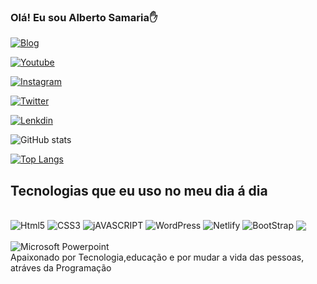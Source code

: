 
### Olá! Eu sou Alberto Samaria✋

[![Blog](https://img.shields.io/website?label=SujeitoProgramador.com&style=for-the-badg&url=https://sujeitoprogramador.com/)](https://sujeitoprogramador.com)

[![Youtube](https://img.shields.io/badge/YouTube-FF0000?style=for-the-badge&logo=youtube&logoColor=white)](https://sujeitoprogramador.com)

[![Instagram](https://img.shields.io/badge/Instagram-E4405F?style=for-the-badge&logo=instagram&logoColor=white)](https://alberto_.samria)

[![Twitter](https://img.shields.io/badge/Twitter-1DA1F2?style=for-the-badge&logo=twitter&logoColor=white)](https://sujeitoprogramador.com)

[![Lenkdin](https://img.shields.io/badge/LinkedIn-0077B5?style=for-the-badge&logo=linkedin&logoColor=white)]([https://www.linkedin.com/feed/](https://www.linkedin.com/in/alberto-samaria-2021/))

![GitHub stats](https://github-readme-stats.vercel.app/api?username=DevSamaria&show_icons=trueColor=Dark)

[![Top Langs](https://github-readme-stats.vercel.app/api/top-langs/?username=DevSamaria&hide_progress=true)](https://github.com/-readme-stats)

## Tecnologias que eu uso no meu dia á dia

<div style="display:inline-block;"><br/>
<img align="center" alt="Html5" src="https://img.shields.io/badge/HTML5-E34F26?style=for-the-badge&logo=html5&logoColor=white">
</div>

<div style="display:inline-block;"><br/>
<img align="center" alt="CSS3" src="https://img.shields.io/badge/CSS3-1572B6?style=for-the-badge&logo=css3&logoColor=white">
</div>

<div style="display:inline-block;"><br/>
<img align="center" alt="jAVASCRIPT" src="https://img.shields.io/badge/JavaScript-323330?style=for-the-badge&logo=javascript&logoColor=F7DF1E">
</div>

<div style="display:inline-block;"><br/>
<img align="center" alt="WordPress" src="https://img.shields.io/badge/WordPress-323330?style=for-the-badge&logo=WordPress&logoColor=F7DF1E">
</div>

<div style="display:inline-block;"><br/>
<img align="center" alt="Netlify "src="https://img.shields.io/badge/Netlify-00C7B7?style=for-the-badge&logo=netlify&logoColor=white">
</div>

<div style="display:inline-block;"><br/>
<img align="center" alt="BootStrap "
src="https://img.shields.io/badge/Bootstrap-563D7C?style=for-the-badge&logo=bootstrap&logoColor=white">
</div>

<div style="display:inline-block;"><br/>
<img align="center" alt=" "
src="https://img.shields.io/badge/Angular-DD0031?style=for-the-badge&logo=angular&logoColor=white">
</div>

<div style="display:inline-block;"><br/>
<img align="center" alt="Microsoft Powerpoint" src="https://img.shields.io/badge/Microsoft_PowerPoint-B7472A?style=for-the-badge&logo=microsoft-powerpoint&logoColor=white">
</div>
<br/>
Apaixonado por Tecnologia,educação e por mudar a vida das pessoas, atráves da Programação
